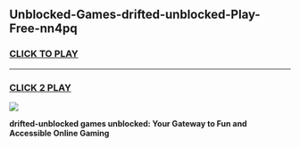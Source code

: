 
## Unblocked-Games-drifted-unblocked-Play-Free-nn4pq
<h3>
<a href="https://premium76.site?title=drifted-unblocked&ref=10A">CLICK TO PLAY</a></h3>
<hr>

<h3>
<a href="https://premium76.site?title=drifted-unblocked&ref=10A">CLICK 2 PLAY</a>
  
</h3>

<a href="https://premium76.site?title=drifted-unblocked&ref=10A"><img src="https://clearcache.store/games.png"></a>


**drifted-unblocked games unblocked: Your Gateway to Fun and Accessible Online Gaming**
